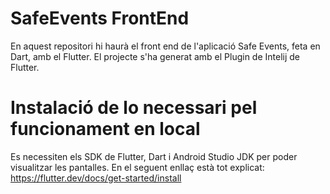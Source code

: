 # SafeEvents FrontEnd
En aquest repositori hi haurà el front end de l'aplicació Safe Events, feta en Dart, amb el Flutter.
El projecte s'ha generat amb el Plugin de Intelij de Flutter.



# Instalació de lo necessari pel funcionament en local
Es necessiten els SDK de Flutter, Dart i Android Studio JDK per poder visualitzar les pantalles. En el seguent enllaç està tot explicat: https://flutter.dev/docs/get-started/install
